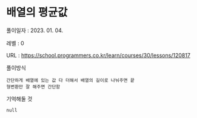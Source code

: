 # 배열의 평균값
풀이일자 : 2023. 01. 04.  
    
레벨 : 0    

URL : https://school.programmers.co.kr/learn/courses/30/lessons/120817  
    
풀이방식    

    간단하게 배열에 있는 값 다 더해서 배열의 길이로 나눠주면 끝
    형변환만 잘 해주면 간단함


기억해둘 것  
    
    null
